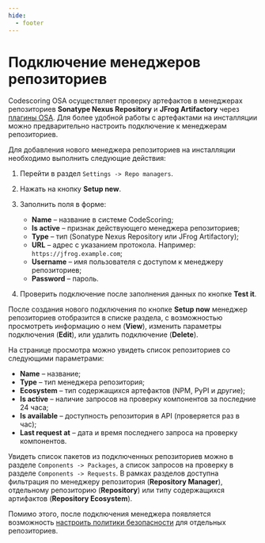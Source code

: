 ```yaml
---
hide:
  - footer
---
```


# Подключение менеджеров репозиториев

Codescoring OSA осуществляет проверку артефактов в менеджерах репозиториев **Sonatype Nexus Repository** и **JFrog Artifactory** через [плагины OSA](/osa). Для более удобной работы с артефактами на инсталляции можно предварительно настроить подключение к менеджерам репозиториев.

Для добавления нового менеджера репозиториев на инсталляции необходимо выполнить следующие действия:

1. Перейти в раздел `Settings -> Repo managers`.
2. Нажать на кнопку **Setup new**.
3. Заполнить поля в форме:

    - **Name** – название в системе CodeScoring;
    - **Is active** – признак действующего менеджера репозиториев;
    - **Type** – тип (Sonatype Nexus Repository или JFrog Artifactory);
    - **URL** – адрес с указанием протокола. Например: `https://jfrog.example.com`;
    - **Username** – имя пользователя с доступом к менеджеру репозиториев;
    - **Password** – пароль.

4. Проверить подключение после заполнения данных по кнопке **Test it**.

После создания нового подключения по кнопке **Setup now** менеджер репозиториев отобразится в списке раздела, с возможностью просмотреть информацию о нем (**View**), изменить параметры подключения (**Edit**), или удалить подключение (**Delete**).

На странице просмотра можно увидеть список репозиториев со следующими параметрами:

- **Name** – название;
- **Type** – тип менеджера репозитория;
- **Ecosystem** – тип содержащихся артефактов (NPM, PyPI и другие);
- **Is active** – наличие запросов на проверку компонентов за последние 24 часа;
- **Is available** – доступность репозитория в API (проверяется раз в час);
- **Last request at** – дата и время последнего запроса на проверку компонентов.

Увидеть список пакетов из подключенных репозиториев можно в разделе `Components -> Packages`, а список запросов на проверку в разделе `Components -> Requests`. В рамках разделов доступна фильтрация по менеджеру репозитория (**Repository Manager**), отдельному репозиторию (**Repository**) или типу содержащихся артифактов (**Repository Ecosystem**). 

Помимо этого, после подключения менеджера появляется возможность [настроить политики безопасности](/osa/osa-policies) для отдельных репозиториев.